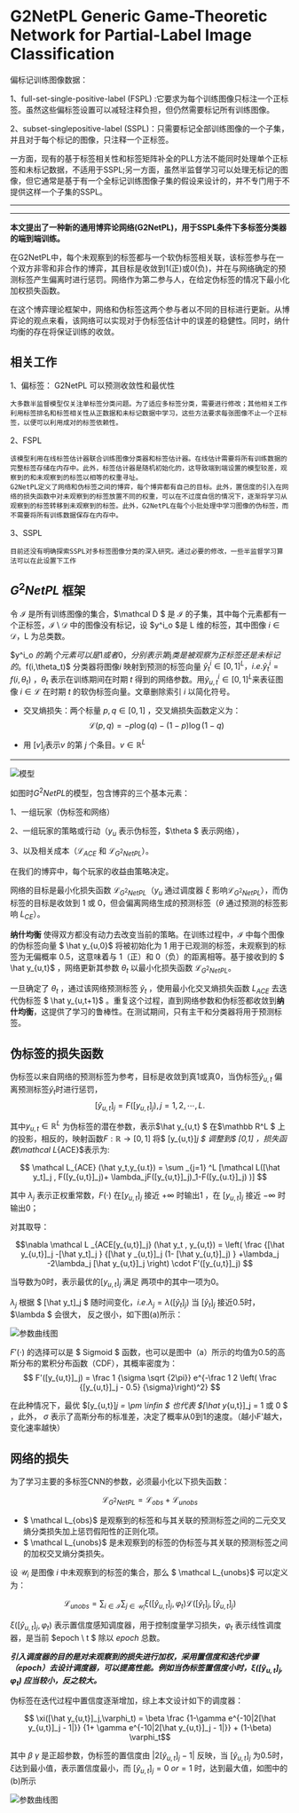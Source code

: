 # G2NetPL Generic Game-Theoretic Network for Partial-Label Image Classification


偏标记训练图像数据：

1、full-set-single-positive-label (FSPL) :它要求为每个训练图像只标注一个正标签。虽然这些偏标签设置可以减轻注释负担，但仍然需要标记所有训练图像。

2、subset-singlepositive-label (SSPL)：只需要标记全部训练图像的一个子集，并且对于每个标记的图像，只注释一个正标签。

一方面，现有的基于标签相关性和标签矩阵补全的PLL方法不能同时处理单个正标签和未标记数据，不适用于SSPL;另一方面，虽然半监督学习可以处理无标记的图像，但它通常是基于有一个全标记训练图像子集的假设来设计的，并不专门用于不提供这样一个子集的SSPL。

***
***

**本文提出了一种新的通用博弈论网络(G2NetPL)，用于SSPL条件下多标签分类器的端到端训练。**

在G2NetPL中，每个未观察到的标签都与一个软伪标签相关联，该标签参与在一个双方非零和非合作的博弈，其目标是收敛到1(正)或0(负)，并在与网络确定的预测标签产生偏离时进行惩罚。网络作为第二参与人，在给定伪标签的情况下最小化加权损失函数。

在这个博弈理论框架中，网络和伪标签这两个参与者以不同的目标进行更新。从博弈论的观点来看，该网络可以实现对于伪标签估计中的误差的稳健性。同时，纳什均衡的存在将保证训练的收敛。


## 相关工作


1、偏标签：
    G2NetPL 可以预测收敛性和最优性

    大多数半监督模型仅关注单标签分类问题。为了适应多标签分类，需要进行修改；其他相关工作利用标签排名和标签相关性从正数据和未标记数据中学习，这些方法要求每张图像不止一个正标签，以便可以利用成对的标签依赖性。

2、FSPL

    该模型利用在线标签估计器联合训练图像分类器和标签估计器。在线估计需要将所有训练数据的完整标签存储在内存中。此外，标签估计器是随机初始化的，这导致端到端设置的模型较差，观察到的和未观察到的标签以相等的权重寻址。
    G2NetPL定义了网络和伪标签之间的博弈，每个博弈都有自己的目标。此外，置信度的引入在网络的损失函数中对未观察到的标签放置不同的权重，可以在不过度自信的情况下，逐渐将学习从观察到的标签转移到未观察到的标签。此外，G2NetPL在每个小批处理中学习图像的伪标签，而不需要将所有训练数据保存在内存中。

3、SSPL

    目前还没有明确探索SSPL对多标签图像分类的深入研究。通过必要的修改，一些半监督学习算法可以在此设置下工作


## $G^2NetPL$ 框架

令 $\mathcal I$ 是所有训练图像的集合，$\mathcal D $ 是 $\mathcal I$ 的子集，其中每个元素都有一个正标签，$\mathcal I \setminus \mathcal D$ 中的图像没有标记，设 $y^i_o $是 L 维的标签，其中图像 $i \in \mathcal D$，L 为总类数。

$y^i_o $的第$j$个元素可以是1或者0，分别表示第$j$类是被观察为正标签还是未标记的。$f(i,\theta_t)$ 分类器将图像$i$ 映射到预测的标签向量 $\hat y^i_t  \in  [0,1]^L ， i.e. \hat y^i_t = f(i,\theta_t)$ ，$\theta_t$ 表示在训练期间在时期 $t$ 得到的网络参数。用$\hat y ^i _{u,t} \in [0,1]^L$来表征图像 $i\in \mathcal L$ 在时期 $t$ 的软伪标签向量。文章删除索引 $i$ 以简化符号。

* 交叉熵损失：两个标量 $p,q \in [0,1]$ ，交叉熵损失函数定义为： $$\mathcal L(p,q) = -p \log(q) - (1-p)\log(1-q)$$

* 用 $[v]_j$表示$v$ 的第 $j$ 个条目。$v \in \mathbb R^L$

***

![模型](./img/G2NetPL%E6%A1%86%E6%9E%B6.png)


如图时$G^2NetPL$的模型，包含博弈的三个基本元素：

1、一组玩家（伪标签和网络）

2、一组玩家的策略或行动（$y_u$ 表示伪标签，$\theta $ 表示网络），

3、以及相关成本（$\mathcal L_{ACE}$ 和 $\mathcal L_{G^2NetPL}$）。

在我们的博弈中，每个玩家的收益由策略决定。

网络的目标是最小化损失函数 $\mathcal L_{G^2NetPL}$（$y_u$ 通过调度器 $\xi$ 影响$\mathcal L_{G^2NetPL}$），而伪标签的目标是收敛到 1 或 0，但会偏离网络生成的预测标签（$\theta$ 通过预测的标签影响 $L_{CE}$）。

**纳什均衡** 使得双方都没有动力去改变当前的策略。在训练过程中，$\mathcal I$ 中每个图像的伪标签向量 $ \hat y_{u,0}$ 将被初始化为 1 用于已观测的标签，未观察到的标签为无偏概率 0.5，这意味着与 1（正）和 0（负）的距离相等。基于接收到的 $ \hat y_{u,t}$ ，网络更新其参数 $\theta_t$ 以最小化损失函数 $\mathcal L_{G^2NetPL}$。

一旦确定了 $\theta_t$ ，通过该网络预测标签 $\hat y_t$ ，使用最小化交叉熵损失函数 $L_{ACE}$ 去迭代伪标签 $ \hat y_{u,t+1}$ 。重复这个过程，直到网络参数和伪标签都收敛到**纳什均衡**，这提供了学习的鲁棒性。在测试期间，只有主干和分类器将用于预测标签。


## 伪标签的损失函数

伪标签以来自网络的预测标签为参考，目标是收敛到真1或真0，当伪标签$\hat y_{u,t}$ 偏离预测标签$\hat y_t$时进行惩罚，
$$[\hat y_{u,t}]_j = F([y_{u,t}]_j), j=1,2,\cdots ,L.$$

其中$y_{u,t} \in \mathbb R ^L$ 为伪标签的潜在参数，表示$\hat y_{u,t} $ 在$\mathbb R^L $ 上的投影，相反的，映射函数$F : \mathbb R \to [0,1]$ 将$ [y_{u,t}]_j $ 调整到$ [0,1] $，损失函数$\mathcal L_{ACE}$表示为:

$$ \mathcal L_{ACE} (\hat y_t,y_{u.t}) = \sum _{j=1} ^L [\mathcal L([\hat y_t]_j , F([y_{u,t}]_j)+ \lambda_jF([y_{u,t}]_j)_1-F([y_{u.t}]_j) )] $$

其中 $\lambda_j$ 表示正权重常数，$F(\cdot)$ 在$[y_{u,t}]_j$ 接近 $+\infty$ 时输出1 ，在 $[y_{u,t}]_j$ 接近 $-\infty$ 时输出0；  



对其取导：

$$\nabla \mathcal L _{ACE[y_{u,t}]_j} (\hat y_t , y_{u,t}) = \left( \frac {[\hat y_{u,t}]_j -[\hat y_t]_j } {[\hat y _{u,t}]_j (1- [\hat y_{u,t}]_j) } +\lambda_j -2\lambda_j [\hat y_{u,t}]_j \right) \cdot F'([y_{u,t}]_j) $$

当导数为0时，表示最优的$[y_{u,t}]_j$ 满足 两项中的其中一项为0。

$\lambda_j$ 根据 $ [\hat y_t]_j $ 随时间变化，$i.e. \lambda_j = \lambda([\hat y_t]_j)$ 当 $[\hat y_t]_j$ 接近0.5时，$\lambda $ 会很大， 反之很小，如下图(a)所示：  

![参数曲线图](./img/参数曲线图.png)

$F'(\cdot)$ 的选择可以是 $ Sigmoid $ 函数，也可以是图中（a）所示的均值为0.5的高斯分布的累积分布函数（CDF），其概率密度为：
$$ F'([y_{u,t}]_j) = \frac 1 {\sigma \sqrt {2\pi}}  e^{-\frac 1 2 \left( \frac {[y_{u,t}]_j - 0.5} {\sigma}\right)^2} $$

在此种情况下，最优 $[y_{u,t}]_j = \pm \infin $ 也代表 $[\hat y_{u,t}]_j = 1 或 0 $ ，此外， $\sigma$ 表示了高斯分布的标准差，决定了概率从0到1的速度。（越小F'越大，变化速率越快）

## 网络的损失

为了学习主要的多标签CNN的参数，必须最小化以下损失函数：

$$ \mathcal L_{G^2NetPL} = \mathcal L _{obs} +\mathcal L_{unobs} $$

* $ \mathcal L_{obs}$ 是观察到的标签和与其关联的预测标签之间的二元交叉熵分类损失加上惩罚假阳性的正则化项。
* $ \mathcal L_{unobs}$ 是未观察到的标签的伪标签与其关联的预测标签之间的加权交叉熵分类损失。

设 $\mathcal U_i$ 是图像 $i$ 中未观察到的标签的集合，那么 $ \mathcal L_{unobs}$ 可以定义为：

$$\mathcal L_{unobs} = \sum_{i\in \mathcal I} \sum_{j \in \mathcal U_i} \xi ([\hat y_{u,t}]_j,\varphi_t) \mathcal L([\hat y_t]_j,[\hat y_{u,t}]_j)$$

$\xi([\hat y_{u,t}]_j , \varphi_t)$ 表示置信度感知调度器，用于控制度量学习损失，$\varphi_t$ 表示线性调度器，是当前 $epoch \ t $ 除以 $epoch$ 总数。

***引入调度器的目的是对未观察到的损失进行加权，采用置信度和迭代步骤（epoch）去设计调度器，可以提高性能。例如当伪标签置信度小时，$\xi([\hat y_{u,t}]_j , \varphi_t)$ 应当较小，反之较大。***

伪标签在迭代过程中置信度逐渐增加，综上本文设计如下的调度器：

$$ \xi([\hat y_{u,t}]_j,\varphi_t) = \beta \frac {1-\gamma e^{-10|2[\hat y_{u,t}]_j - 1|}} {1+ \gamma e^{-10|2[\hat y_{u,t}]_j - 1|}} + (1-\beta) \varphi_t$$

其中 $\beta\ \gamma$ 是正超参数，伪标签的置信度由 $|2[\hat y_{u,t}]_j - 1|$ 反映，当 $[\hat y_{u,t}]_j$ 为0.5时，$\xi$达到最小值，表示置信度最小，而 $[\hat y_{u,t}]_j =0 \ or =1$ 时，达到最大值，如图中的(b)所示

![参数曲线图](./img/参数曲线图.png)


